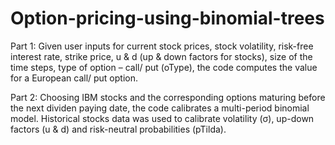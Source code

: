 # Option-pricing-using-binomial-trees

Part 1: Given user inputs for current stock prices, stock volatility, risk-free interest rate, strike price, u &amp; d (up &amp; down factors for stocks), size of the time steps, type of option – call/ put (oType), the code computes the value for a European call/ put option.

Part 2: Choosing IBM stocks and the corresponding options maturing before the next dividen paying date, the code calibrates a multi-period 
binomial model. Historical stocks data was used to calibrate volatility (σ), up-down factors (u & d) and risk-neutral probabilities (pTilda).
